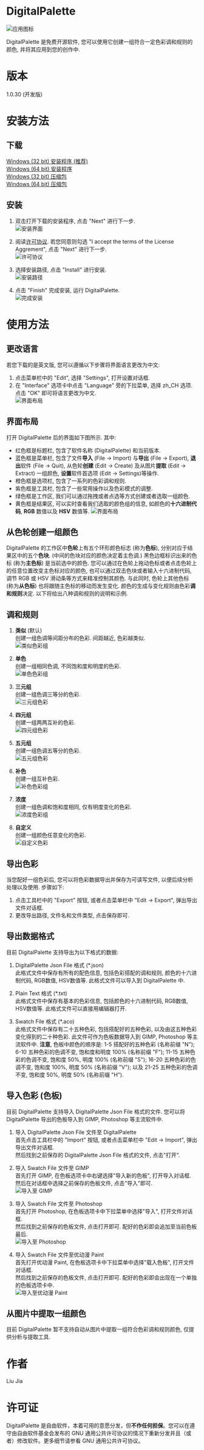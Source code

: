 # DigitalPalette
![应用图标](../src/main/icons/full/icon_full_256.png)

DigitalPalette 是免费开源软件, 您可以使用它创建一组符合一定色彩调和规则的颜色, 并将其应用到您的创作中.

# 版本
1.0.30 (开发版)

# 安装方法
## 下载
[Windows (32 bit) 安装程序 (推荐)](Link)  
[Windows (64 bit) 安装程序](Link)  
[Windows (32 bit) 压缩包](Link)  
[Windows (64 bit) 压缩包](Link)  

## 安装
1. 双击打开下载的安装程序, 点击 "Next" 进行下一步.  
![安装界面](installation/0.png)

2. 阅读[许可协议](../LICENSE). 若您同意则勾选 "I accept the terms of the License Aggrement", 点击 "Next" 进行下一步.  
![许可协议](installation/1.png)

3. 选择安装路径, 点击 "Install" 进行安装.  
![安装路径](installation/2.png)

4. 点击 "Finish" 完成安装, 运行 DigitalPalette.  
![完成安装](installation/3.png)

# 使用方法
## 更改语言
若您下载的是英文版, 您可以遵循以下步骤将界面语言更改为中文:  
1. 点击菜单栏中的 "Edit", 选择 "Settings", 打开设置对话框.  
2. 在 "Interface" 选项卡中点击 "Language" 旁的下拉菜单, 选择 zh_CH 选项. 点击 "OK" 即可将语言更改为中文.  
![界面布局](usage/0.png)

## 界面布局
打开 DigitalPalette 后的界面如下图所示. 其中:  
* 红色框是标题栏, 包含了软件名称 (DigitalPalette) 和当前版本.
* 蓝色框是菜单栏, 包含了文件**导入** (File -> Import) 与**导出** (File -> Export), **退出**软件 (File -> Quit), 从色轮**创建** (Edit -> Create) 及从图片**提取** (Edit -> Extract) 一组颜色, **设置**软件首选项 (Edit -> Settings)等操作.
* 橙色框是选项栏, 包含了一系列的色彩调和规则.
* 紫色框是工具栏, 包含了一些常用操作以及色彩模式的调整.
* 绿色框是工作区, 我们可以通过拖拽或者点选等方式创建或者选取一组颜色.
* 黄色框是结果区, 可以实时查看我们选取的颜色组的信息, 如颜色的**十六进制代码**, **RGB** 数值以及 **HSV** 数值等.
![界面布局](usage/1.png)

## 从色轮创建一组颜色
DigitalPalette 的工作区中**色轮**上有五个环形颜色标志 (称为**色标**), 分别对应于结果区中的五个**色块**. (中间的色块对应的颜色决定着主色调.) 黑色边框标识出来的色标 (称为**主色标**) 是当前选中的颜色. 您可以通过在色轮上拖动色标或者点击色轮上的任意位置改变主色标对应的颜色, 也可以通过双击色块或者输入十六进制代码, 调节 RGB 或 HSV 滑动条等方式来精准控制其颜色. 与此同时, 色轮上其他色标 (称为**从色标**) 也将跟随主色标的移动而发生变化. 颜色的生成与变化规则由色彩**调和规则**决定. 以下将给出八种调和规则的说明和示例.

## 调和规则
1. **类似** (默认)  
创建一组色调等间距分布的色彩. 间距越近, 色彩越类似.  
![类似色彩组](usage/2.png)

2. **单色**  
创建一组相同色调, 不同饱和度和明度的色彩.  
![单色色彩组](usage/3.png)

3. **三元组**  
创建一组色调三等分的色彩.  
![三元组色彩](usage/4.png)

4. **四元组**  
创建一组两两互补的色彩.  
![四元组色彩](usage/5.png)

5. **五元组**  
创建一组色调五等分的色彩.  
![五元组色彩](usage/6.png)

6. **补色**  
创建一组互补色彩.  
![补色色彩组](usage/7.png)

7. **浓度**  
创建一组色调和饱和度相同, 仅有明度变化的色彩.  
![浓度色彩组](usage/8.png)

8. **自定义**  
创建一组颜色任意变化的色彩.  
![自定义色彩](usage/9.png)

## 导出色彩
当您配好一组色彩后, 您可以将色彩数据导出并保存为可读写文件, 以便后续分析处理以及使用. 步骤如下:  
1. 点击工具栏中的 "Export" 按钮, 或者点击菜单栏中 "Edit -> Export", 弹出导出文件对话框.  
2. 更改导出路径, 文件名和文件类型, 点击保存即可.

## 导出数据格式
目前 DigitalPalette 支持导出为以下格式的数据:
1. DigitalPalette Json File 格式 (*.json)  
此格式文件中保存有所有的配色信息, 包括色彩搭配的调和规则, 颜色的十六进制代码, RGB数值, HSV数值等. 此格式文件可以导入到 DigitalPalette 中.

2. Plain Text 格式 (*.txt)  
此格式文件中保存有基本的色彩信息, 包括颜色的十六进制代码, RGB数值, HSV数值等. 此格式文件可以直接用编辑器打开.

3. Swatch File 格式 (*.aco)  
此格式文件中保存有二十五种色彩, 包括搭配好的五种色彩, 以及由这五种色彩变化得到的二十种色彩. 此文件可作为色板数据导入到 GIMP, Photoshop 等主流软件中. **注意**, 色板中颜色的顺序是: 1-5 搭配好的五种色彩 (名称前缀 "N"); 6-10 五种色彩的色调不变, 饱和度和明度 100% (名称前缀 "F"); 11-15 五种色彩的色调不变, 饱和度 50%, 明度 100% (名称前缀 "S"); 16-20 五种色彩的色调不变, 饱和度 100%, 明度 50% (名称前缀 "V"); 以及 21-25 五种色彩的色调不变, 饱和度 50%, 明度 50% (名称前缀 "H").

## 导入色彩 (色板)
目前 DigitalPalette 支持导入 DigitalPalette Json File 格式的文件. 您可以将 DigitalPalette 导出的色板导入到 GIMP, Photoshop 等主流软件中.
1. 导入 DigitalPalette Json File 文件至 DigitalPalette  
首先点击工具栏中的 "Import" 按钮, 或者点击菜单栏中 "Edit -> Import", 弹出导出文件对话框.  
然后找到之前保存的 DigitalPalette Json File 格式的文件, 点击"打开".

2. 导入 Swatch File 文件至 GIMP  
首先打开 GIMP, 在色板选项卡中右键选择"导入新的色板", 打开导入对话框.  
然后在对话框中选择之前保存的色板文件, 点击"导入"即可.  
![导入至 GIMP](usage/10.png)

3. 导入 Swatch File 文件至 Photoshop  
首先打开 Photoshop, 在色板选项卡中下拉菜单中选择"导入", 打开文件对话框.  
然后找到之前保存的色板文件, 点击打开即可. 配好的色彩即会追加至当前色板最后.  
![导入至 Photoshop](usage/11.png)

3. 导入 Swatch File 文件至优动漫 Paint  
首先打开优动漫 Paint, 在色板选项卡中下拉菜单中选择"载入色板", 打开文件对话框.  
然后找到之前保存的色板文件, 点击打开即可. 配好的色彩即会出现在一个单独的色板选项卡中.  
![导入至优动漫 Paint](usage/12.png)

## 从图片中提取一组颜色
目前 DigitalPalette 暂不支持自动从图片中提取一组符合色彩调和规则颜色, 仅提供分析与提取工具.  

# 作者
Liu Jia

# 许可证
DigitalPalette 是自由软件，本着可用的意愿分发，但**不作任何担保**。您可以在遵守由自由软件基金会发布的 GNU 通用公共许可协议的情况下重新分发并且（或者）修改软件。更多细节请参看 GNU 通用公共许可协议。
